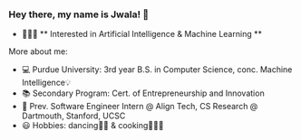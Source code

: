 ### Hey there, my name is Jwala!  👋

- 👩🏽‍💻 ** Interested in Artificial Intelligence & Machine Learning **

More about me:
- 💻 Purdue University: 3rd year B.S. in Computer Science, conc. Machine Intelligence💡
- 📚 Secondary Program: Cert. of Entrepreneurship and Innovation
- 👾 Prev. Software Engineer Intern @ Align Tech, CS Research @ Dartmouth, Stanford, UCSC
- 😃 Hobbies: dancing💃🏽 & cooking👩🏽‍🍳

<!--
**jwalaarammitra/jwalaarammitra** is a ✨ _special_ ✨ repository because its `README.md` (this file) appears on your GitHub profile.

Here are some ideas to get you started:

- 🔭 I’m currently working on ...
- 🌱 I’m currently learning ...
- 👯 I’m looking to collaborate on ...
- 🤔 I’m looking for help with ...
- 💬 Ask me about ...
- 📫 How to reach me: ...
- 😄 Pronouns: ...
- ⚡ Fun fact: ...
-->
